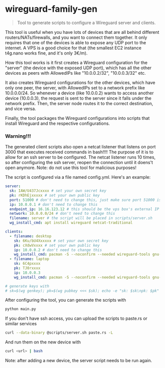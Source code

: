 # wireguard-family-gen

> Tool to generate scripts to configure a Wireguard server and clients.

This tool is useful when you have lots of devices that are all behind different routers/NATs/firewalls, and you want to connect them together. It only requires that one of the devices is able to expose any UDP port to the internet. A VPS is a good choice for that (the smallest EC2 instance t4g.nano works fine, and it's only 3€/m). 

How this tool works is it first creates a Wireguard configuration for the "server" (the device with the exposed UDP port), which has all the other devices as peers with AllowedIPs like "10.0.0.2/32", "10.0.0.3/32" etc.

It also creates Wireguard configurations for the other devices, which have only one peer, the server, with AllowedIPs set to a network prefix like 10.0.0.0/24. So whenever a device (like 10.0.0.2) wants to access another device (10.0.0.3), the request is sent to the server since it falls under the network prefix. Then, the server node routes it to the correct destination, and vice versa.

Finally, the tool packages the Wireguard configurations into scripts that install Wireguard and the respective configurations. 

### Warning!!!
The generated client scripts also open a netcat listener that listens on port 3000 that executes received commands in bash!!!!
The purpose of it is to allow for an ssh server to be configured. The netcat listener runs 10 times, so after configuring the ssh server, reopen the connection until it doens't open anymore.
Note: do not use this tool for malicious purposes! 

The script is configured via a file named config.yml. Here's an example:

```yml
server:
  sk: IAW/U437Jcxxxx # set your own secret key
  pk: rKDhEjxxxxx # set your own public key
  port: 51000 # don't need to change this, just make sure port 51000 is unblocked on the vps
  ip: 10.0.0.1 # don't need to change this
  endpoint_ip: 16.16.123.12 # this should be the vps box's external IP
  network: 10.0.0.0/24 # don't need to change this
  filename: server # the script will be placed in scripts/server.sh
  wg_install_cmd: apt install wireguard netcat-traditional

clients:
  - filename: desktop
    sk: 6Ku/bU4Xxxxxx # set your own secret key
    pk: cXdwVxxxx # set your own public key
    ip: 10.0.0.2 # don't need to change this
    wg_install_cmd: pacman -S --noconfirm --needed wireguard-tools gnu-netcat
  - filename: laptop
    sk: 6C4pxxxx
    pk: TJ0rxxxx
    ip: 10.0.0.3
    wg_install_cmd: pacman -S --noconfirm --needed wireguard-tools gnu-netcat

# generate keys with
# sk=$(wg genkey); pk=$(wg pubkey <<< $sk); echo -e "sk: $sk\npk: $pk"
```

After configuring the tool, you can generate the scripts with 
```bash
python main.py
```
If you don't have ssh access, you can upload the scripts to paste.rs or similar services
```bash
curl --data-binary @scripts/server.sh paste.rs -L
```
And run them on the new device with
```bash
curl <url> | bash
```
Note: after adding a new device, the server script needs to be run again.
